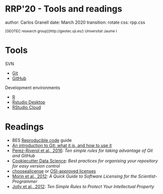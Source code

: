 
RRP'20 - Tools and readings
========================================================
author: Carlos Granell
date: March 2020
transition: rotate
css: rpp.css

<small>
[GEOTEC research group](http://geotec.uji.es/)      
Universitat Jaume I
</small>


Tools
===

SVN
- [Git](https://git-scm.com/) 
- [GitHub](https://github.com/)

Development environments
- [R](https://www.r-project.org/) 
- [Rstudio Desktop](https://rstudio.com/products/rstudio/) 
- [RStudio Cloud](https://rstudio.cloud/)


Readings
===

- BES [Reproducible code](https://www.britishecologicalsociety.org/wp-content/uploads/2019/06/BES-Guide-Reproducible-Code-2019.pdf) guide
-  [An introduction to Git: what it is, and how to use it](https://www.freecodecamp.org/news/what-is-git-and-how-to-use-it-c341b049ae61/) 
- [Perez-Riverol et al., 2016](https://doi.org/10.1371/journal.pcbi.1004947): _Ten simple rules for taking advantage of Git and GitHub_
- [Cookiecutter Data Science](https://drivendata.github.io/cookiecutter-data-science/): _Best practices for organising your repository for easy version control_
- [choosealicense](https://choosealicense.com/) or [OSI-approved licenses](https://opensource.org/licenses)
- [Morin et al., 2012](https://doi.org/10.1371/journal.pcbi.1002598): _A Quick Guide to Software Licensing for the Scientist-Programmer_
- [Jolly et al., 2012](https://doi.org/10.1371/journal.pcbi.1002766): _Ten Simple Rules to Protect Your Intellectual Property_


